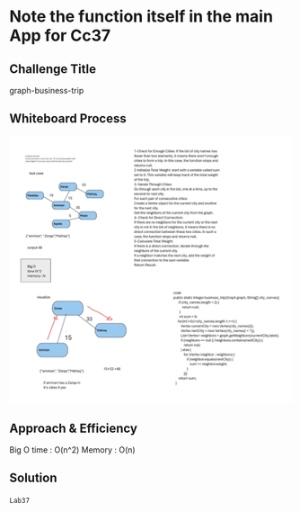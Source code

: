 # **Note the function itself in the main App for Cc37**

## Challenge Title
graph-business-trip

## Whiteboard Process
<!-- Embedded whiteboard image -->
![Cc37](CC37.png)
## Approach & Efficiency
<!-- What approach did you take? Why? What is the Big O space/time for this approach? -->
Big O 
time : O(n^2)
Memory : O(n)
## Solution
`Lab37`